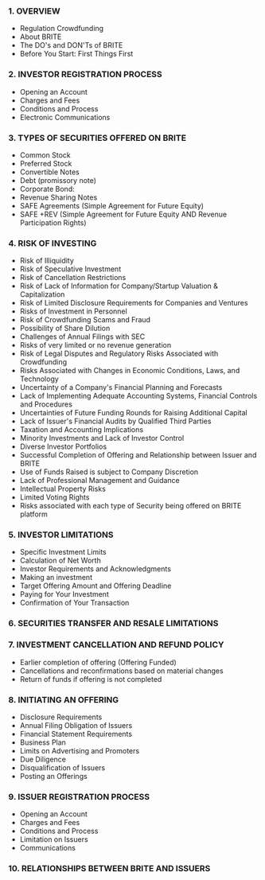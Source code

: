 ### 1. OVERVIEW

- Regulation Crowdfunding
- About BRITE
- The DO's and DON'Ts of BRITE
- Before You Start: First Things First

### 2. INVESTOR REGISTRATION PROCESS

- Opening an Account
- Charges and Fees
- Conditions and Process
- Electronic Communications

### 3. TYPES OF SECURITIES OFFERED ON BRITE

- Common Stock
- Preferred Stock
- Convertible Notes
- Debt (promissory note)
- Corporate Bond:
- Revenue Sharing Notes
- SAFE Agreements (Simple Agreement for Future Equity)
- SAFE +REV (Simple Agreement for Future Equity AND Revenue Participation Rights)

### 4. RISK OF INVESTING

- Risk of Illiquidity
- Risk of Speculative Investment
- Risk of Cancellation Restrictions
- Risk of Lack of Information for Company/Startup Valuation &amp; Capitalization
- Risk of Limited Disclosure Requirements for Companies and Ventures
- Risks of Investment in Personnel
- Risk of Crowdfunding Scams and Fraud
- Possibility of Share Dilution
- Challenges of Annual Filings with SEC
- Risks of very limited or no revenue generation
- Risk of Legal Disputes and Regulatory Risks Associated with Crowdfunding
- Risks Associated with Changes in Economic Conditions, Laws, and Technology
- Uncertainty of a Company's Financial Planning and Forecasts
- Lack of Implementing Adequate Accounting Systems, Financial Controls and Procedures
- Uncertainties of Future Funding Rounds for Raising Additional Capital
- Lack of Issuer's Financial Audits by Qualified Third Parties
- Taxation and Accounting Implications
- Minority Investments and Lack of Investor Control
- Diverse Investor Portfolios
- Successful Completion of Offering and Relationship between Issuer and BRITE
- Use of Funds Raised is subject to Company Discretion
- Lack of Professional Management and Guidance
- Intellectual Property Risks
- Limited Voting Rights
- Risks associated with each type of Security being offered on BRITE platform

### 5. INVESTOR LIMITATIONS

- Specific Investment Limits
- Calculation of Net Worth
- Investor Requirements and Acknowledgments
- Making an investment
- Target Offering Amount and Offering Deadline
- Paying for Your Investment
- Confirmation of Your Transaction

### 6. SECURITIES TRANSFER AND RESALE LIMITATIONS
### 7. INVESTMENT CANCELLATION AND REFUND POLICY

- Earlier completion of offering (Offering Funded)
- Cancellations and reconfirmations based on material changes
- Return of funds if offering is not completed

### 8. INITIATING AN OFFERING

- Disclosure Requirements
- Annual Filing Obligation of Issuers
- Financial Statement Requirements
- Business Plan
- Limits on Advertising and Promoters
- Due Diligence
- Disqualification of Issuers
- Posting an Offerings

### 9. ISSUER REGISTRATION PROCESS

- Opening an Account
- Charges and Fees
- Conditions and Process
- Limitation on Issuers
- Communications

### 10. RELATIONSHIPS BETWEEN BRITE AND ISSUERS